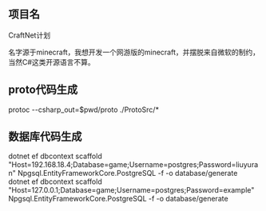 ﻿项目名
--
CraftNet计划

名字源于minecraft，我想开发一个网游版的minecraft，并摆脱来自微软的制约，当然C#这类开源语言不算。

proto代码生成
--
protoc --csharp_out=$pwd/proto ./ProtoSrc/*

数据库代码生成
--
dotnet ef dbcontext scaffold "Host=192.168.18.4;Database=game;Username=postgres;Password=liuyuran" Npgsql.EntityFrameworkCore.PostgreSQL -f -o database/generate
dotnet ef dbcontext scaffold "Host=127.0.0.1;Database=game;Username=postgres;Password=example" Npgsql.EntityFrameworkCore.PostgreSQL -f -o database/generate